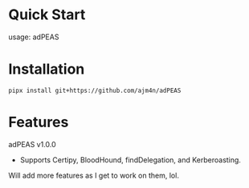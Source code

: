 # Quick Start
usage: adPEAS

# Installation
`pipx install git+https://github.com/ajm4n/adPEAS`

# Features
adPEAS v1.0.0
- Supports Certipy, BloodHound, findDelegation, and Kerberoasting.

Will add more features as I get to work on them, lol.

